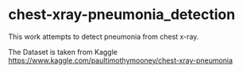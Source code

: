 # chest-xray-pneumonia_detection

This work attempts to detect pneumonia from chest x-ray.

The Dataset is taken from Kaggle https://www.kaggle.com/paultimothymooney/chest-xray-pneumonia
